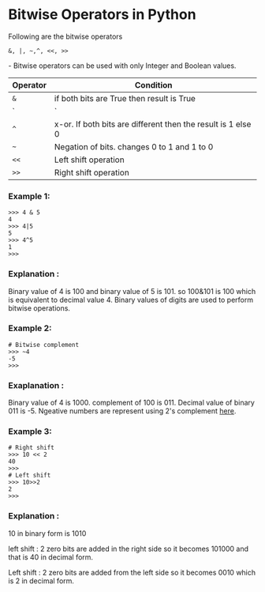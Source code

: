 # Bitwise Operators in Python

Following are the bitwise operators

`&, |, ~,^, <<, >>`

\- Bitwise operators can be used with only Integer and Boolean values.

Operator|Condition
---|---
`&`| if both bits are True then result is True
`|`| If any one bit is True then result is True
`^`| x-or. If both bits are different then the result is 1 else 0
`~`| Negation of bits. changes 0 to 1 and 1 to 0
`<<`| Left shift operation
`>>`| Right shift operation

### Example 1:
```
>>> 4 & 5
4
>>> 4|5
5
>>> 4^5
1
>>> 
```
### Explanation :

Binary value of 4 is 100 and binary value of 5 is 101. so 100&101 is 100 which is equivalent to decimal value 4.
Binary values of digits are used to perform bitwise operations.

### Example 2:
```
# Bitwise complement
>>> ~4
-5
>>> 
```

### Exaplanation : 
Binary value of 4 is 1000. complement of 100 is 011. Decimal value of binary 011 is -5.
Ngeative numbers are represent using 2's complement [here](https://www.tutorialspoint.com/two-s-complement).


### Example 3: 
```
# Right shift
>>> 10 << 2
40
>>> 
# Left shift
>>> 10>>2
2
>>> 
```

### Explanation :
10 in binary form is 1010


left shift : 2 zero bits are added in the right side so it becomes 101000 and that is 40 in decimal form.

Left shift : 2 zero bits are added from the left side so it becomes 0010 which is 2 in decimal form.




